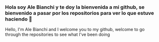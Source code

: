 ### Hola soy Ale Bianchi y te doy la bienvenida a mi github, se bienvenido a pasar por los repositorios para ver lo que estuve haciendo 👋
Hello, I'm Ale Bianchi and I welcome you to my github, welcome to go through the repositories to see what I've been doing

<!--
**AleBianchi71/AleBianchi71** is a ✨ _special_ ✨ repository because its `README.md` (this file) appears on your GitHub profile.

Here are some ideas to get you started:

- 🔭 Estoy estudiando Fullstack en Digital House ...
      I'm studying Fullstack at Digital House...
.
- .
-->
